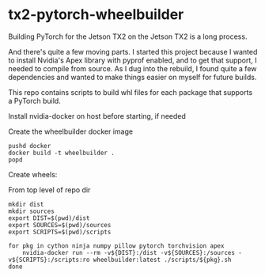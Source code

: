 # tx2-pytorch-wheelbuilder

Building PyTorch for the Jetson TX2 on the Jetson TX2 is a long process.

And there's quite a few moving parts. I started this project because I wanted
to install Nvidia's Apex library with pyprof enabled, and to get that support,
I needed to compile from source. As I dug into the rebuild, I found quite a few
dependencies and wanted to make things easier on myself for future builds.

This repo contains scripts to build whl files for each package that
supports a PyTorch build.

Install nvidia-docker on host before starting, if needed

Create the wheelbuilder docker image

```
pushd docker
docker build -t wheelbuilder .
popd
```

Create wheels:

From top level of repo dir

```
mkdir dist
mkdir sources
export DIST=$(pwd)/dist
export SOURCES=$(pwd)/sources
export SCRIPTS=$(pwd)/scripts

for pkg in cython ninja numpy pillow pytorch torchvision apex
    nvidia-docker run --rm -v${DIST}:/dist -v${SOURCES}:/sources -v${SCRIPTS}:/scripts:ro wheelbuilder:latest ./scripts/${pkg}.sh
done
```
